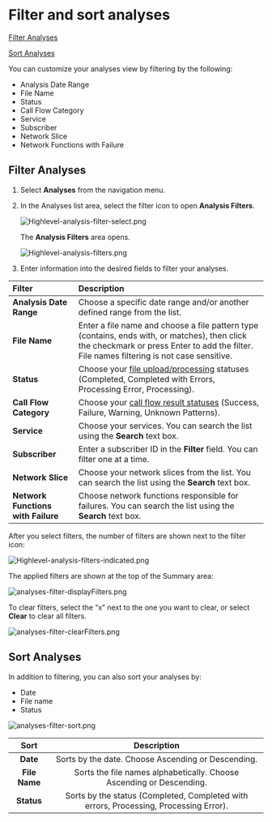 # Filter and sort analyses
[Filter Analyses](#filterandsortanalyses-filteranalyses)

[Sort Analyses](#filterandsortanalyses-sortanalyses)

You can customize your analyses view by filtering by the following:

- Analysis Date Range
- File Name
- Status
- Call Flow Category
- Service
- Subscriber
- Network Slice
- Network Functions with Failure
## <a name="filterandsortanalyses-filteranalyses"></a>**Filter Analyses**
1. Select **Analyses** from the navigation menu.
1. In the Analyses list area, select the filter icon to open **Analysis Filters**.

   ![Highlevel-analysis-filter-select.png](Aspose.Words.b198dc76-a08e-4bd7-a279-a8b7a45f52f0.001.png) 

   The **Analysis Filters** area opens.

   ![Highlevel-analysis-filters.png](Aspose.Words.b198dc76-a08e-4bd7-a279-a8b7a45f52f0.002.png)

1. Enter information into the desired fields to filter your analyses.

|**Filter**|**Description**|
| :- | :- |
|**Analysis Date Range**|Choose a specific date range and/or another defined range from the list.|
|**File Name**|Enter a file name and choose a file pattern type (contains, ends with, or matches), then click the checkmark or press Enter to add the filter. File names filtering is not case sensitive.|
|**Status**|Choose your [file upload/processing](https://nexiusocp.atlassian.net/wiki/spaces/AKB1/pages/3037659168/Access+your+analyses#View-file-upload%2Fprocessing-statuses) statuses (Completed, Completed with Errors, Processing Error, Processing).|
|**Call Flow Category**|Choose your [call flow result statuses](https://nexiusocp.atlassian.net/wiki/spaces/AKB1/pages/3037560963/View+results+in+Call+Flow+Details#View-call-flow-result-statuses) (Success, Failure, Warning, Unknown Patterns).|
|**Service**|Choose your services. You can search the list using the **Search** text box.|
|**Subscriber**|Enter a subscriber ID in the **Filter** field. You can filter one at a time.|
|**Network Slice**|Choose your network slices from the list. You can search the list using the **Search** text box.|
|**Network Functions with Failure**|Choose network functions responsible for failures. You can search the list using the **Search** text box.|

After you select filters, the number of filters are shown next to the filter icon:

![Highlevel-analysis-filters-indicated.png](Aspose.Words.b198dc76-a08e-4bd7-a279-a8b7a45f52f0.003.png) 

The applied filters are shown at the top of the Summary area:

![analyses-filter-displayFilters.png](Aspose.Words.b198dc76-a08e-4bd7-a279-a8b7a45f52f0.004.png) 

To clear filters, select the “x” next to the one you want to clear, or select **Clear** to clear all filters.

![analyses-filter-clearFilters.png](Aspose.Words.b198dc76-a08e-4bd7-a279-a8b7a45f52f0.005.png) 
## <a name="filterandsortanalyses-sortanalyses"></a>**Sort Analyses**
In addition to filtering, you can also sort your analyses by:

- Date
- File name
- Status

![analyses-filter-sort.png](Aspose.Words.b198dc76-a08e-4bd7-a279-a8b7a45f52f0.006.png) 

|**Sort**|**Description**|
| :-: | :-: |
|**Date**|Sorts by the date. Choose Ascending or Descending.|
|**File Name**|Sorts the file names alphabetically. Choose Ascending or Descending.|
|**Status**|Sorts by the status (Completed, Completed with errors, Processing, Processing Error).|